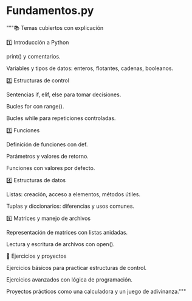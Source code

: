 # Fundamentos.py

"""📚 Temas cubiertos con explicación

1️⃣ Introducción a Python

print() y comentarios.

Variables y tipos de datos: enteros, flotantes, cadenas, booleanos.

2️⃣ Estructuras de control

Sentencias if, elif, else para tomar decisiones.

Bucles for con range().

Bucles while para repeticiones controladas.

3️⃣ Funciones

Definición de funciones con def.

Parámetros y valores de retorno.

Funciones con valores por defecto.

4️⃣ Estructuras de datos

Listas: creación, acceso a elementos, métodos útiles.

Tuplas y diccionarios: diferencias y usos comunes.

5️⃣ Matrices y manejo de archivos

Representación de matrices con listas anidadas.

Lectura y escritura de archivos con open().

🎯 Ejercicios y proyectos

Ejercicios básicos para practicar estructuras de control.

Ejercicios avanzados con lógica de programación.

Proyectos prácticos como una calculadora y un juego de adivinanza."""
